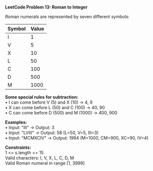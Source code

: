 **LeetCode Problem 13: Roman to Integer**

Roman numerals are represented by seven different symbols:

| Symbol | Value |
|--------|-------|
| I      | 1     |
| V      | 5     |
| X      | 10    |
| L      | 50    |
| C      | 100   |
| D      | 500   |
| M      | 1000  |

**Some special rules for subtraction:** <br>
• I can come before V (5) and X (10) → 4, 9 <br>
• X can come before L (50) and C (100) → 40, 90 <br>
• C can come before D (500) and M (1000) → 400, 900 

**Examples:** <br>
• Input: "III" → Output: 3 <br>
• Input: "LVIII" → Output: 58 (L=50, V=5, III=3) <br>
• Input: "MCMXCIV" → Output: 1994 (M=1000, CM=900, XC=90, IV=4) 

**Constraints:**  <br>
1 <= s.length <= 15  <br>
Valid characters: I, V, X, L, C, D, M  <br>
Valid Roman numeral in range [1, 3999]

